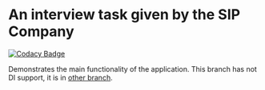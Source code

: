 # An interview task given by the SIP Company

[![Codacy Badge](https://api.codacy.com/project/badge/Grade/cfe76291efb24d9c92cd0ee0b2054bdc)](https://www.codacy.com?utm_source=github.com&amp;utm_medium=referral&amp;utm_content=mirjalal/SIP-Task&amp;utm_campaign=Badge_Grade)

Demonstrates the main functionality of the application. This branch has not DI support, it is in [other branch](https://github.com/mirjalal/SIP-Task/tree/dagger-master). 